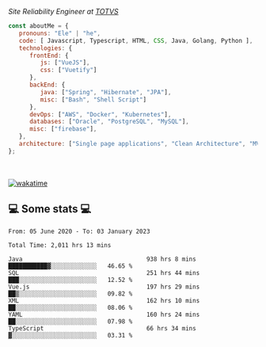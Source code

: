 <p><em>Site Reliability Engineer at <a href="https://www.totvs.com/">TOTVS</a></br>
</em></p>


```javascript
const aboutMe = {
   pronouns: "Ele" | "he",
   code: [ Javascript, Typescript, HTML, CSS, Java, Golang, Python ],
   technologies: {
      frontEnd: {
         js: ["VueJS"],
         css: ["Vuetify"]
      },
      backEnd: {
         java: ["Spring", "Hibernate", "JPA"],
         misc: ["Bash", "Shell Script"]
      },
      devOps: ["AWS", "Docker", "Kubernetes"],
      databases: ["Oracle", "PostgreSQL", "MySQL"],
      misc: ["firebase"],
   },
   architecture: ["Single page applications", "Clean Architecture", "MVC", "Microservices"],
};
```
</br></br>
[![wakatime](https://wakatime.com/badge/user/a3a8ed06-d304-4d6b-bc86-4adc418cdea7.svg)](https://wakatime.com/@a3a8ed06-d304-4d6b-bc86-4adc418cdea7)
<h2>💻 Some stats 💻</h2>

<!--START_SECTION:waka-->

```text
From: 05 June 2020 - To: 03 January 2023

Total Time: 2,011 hrs 13 mins

Java                                   938 hrs 8 mins  ███████████▓░░░░░░░░░░░░░   46.65 %
SQL                                    251 hrs 44 mins ███░░░░░░░░░░░░░░░░░░░░░░   12.52 %
Vue.js                                 197 hrs 29 mins ██▒░░░░░░░░░░░░░░░░░░░░░░   09.82 %
XML                                    162 hrs 10 mins ██░░░░░░░░░░░░░░░░░░░░░░░   08.06 %
YAML                                   160 hrs 24 mins ██░░░░░░░░░░░░░░░░░░░░░░░   07.98 %
TypeScript                             66 hrs 34 mins  ▓░░░░░░░░░░░░░░░░░░░░░░░░   03.31 %
```

<!--END_SECTION:waka-->
